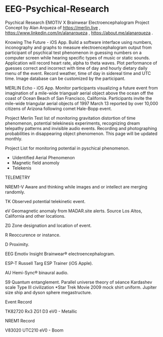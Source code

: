 # EEG-Psychical-Research
Psychical Research EMOTIV X Brainwear Electroencephalogram
Project Concept by Alan Arqueza of https://merlin.live , 
https://www.linkedin.com/in/alanarqueza , https://about.me/alanarqueza .

Knowing The Future - iOS App. Build a software interface using numbers, inconography and graphs to measure electroencephalogram output from participant of psychical test phenomenon in guessing numbers on a computer screen while hearing specific types of music or static sounds. Application will record heart rate, alpha to theta waves. Plot performance of guesses correct and incorrect with time of day and hourly dietary daily menu of the event. Record weather, time of day in sidereal time and UTC time.  Image database can be customized by the participant.

MERLIN Echo - iOS App. Monitor participants visualizing a future event from imagination of a mile-wide triangualr aerial object above the ocean off the coast of Ocean Beach of San Francisco, California. Participants invite the mile-wide triangular aerial objects of 1997 March 13 reported by over 10,000 citizens of Arizona following comet Hale-Bopp event. 

Project Merlin Test list of monitoring gravitation distortion of time phenomenon, potential telekinesis experiments, recognizing dream telepathy patterns and invisible audio events. Recording and photographing probabilities in disappearing object phenomenon. This page will be updated monthly.

Project List for monitoring potential in pyschical phenomenon.
- Uidentified Aerial Phenomenon
- Magnetic field anomoly
- Telekenis




TELEMETRY

NREM1-V Aware and thinking while images and or intellect are merging randomly.

TK Observed potential telekinetic event.

eV Geomagnetic anomaly from MADAR.site alerts. Source Los Altos, California and other locations.

ZG Zone designation and location of event.

R Reoccurence or instance.

D Proximity.

EEG Emotiv Insight Brainwear® electroencephalogram.

ESP-T Russell Targ ESP Trainer (iOS Apple).

AU Hemi-Sync® binaural audio.

S9 Quantum entanglement. Parallel universe theory of séance Kardashev scale Type III civilization *Star Trek Movie 2009 mock shirt uniform. Jupiter size ship and dyson sphere megastructure.




Event Record

TK82720 Rx3 ZG1 D3 eV0 - Metallic

NREM1 Record

V83020 UTC210 eV0 - Boom



